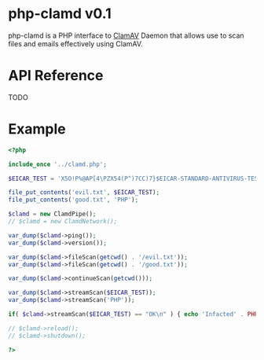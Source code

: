 php-clamd v0.1
==============

php-clamd is a PHP interface to [ClamAV](http://www.clamav.net/) Daemon that allows use to scan files and emails effectively using ClamAV.

API Reference
=============

TODO

Example
========

```PHP
<?php

include_once '../clamd.php';

$EICAR_TEST = 'X5O!P%@AP[4\PZX54(P^)7CC)7}$EICAR-STANDARD-ANTIVIRUS-TEST-FILE!$H+H*';

file_put_contents('evil.txt', $EICAR_TEST);
file_put_contents('good.txt', 'PHP');

$clamd = new ClamdPipe();
// $clamd = new ClamdNetwork();

var_dump($clamd->ping());
var_dump($clamd->version());

var_dump($clamd->fileScan(getcwd() . '/evil.txt'));
var_dump($clamd->fileScan(getcwd() . '/good.txt'));

var_dump($clamd->continueScan(getcwd()));

var_dump($clamd->streamScan($EICAR_TEST));
var_dump($clamd->streamScan('PHP'));

if( $clamd->streamScan($EICAR_TEST) == "OK\n" ) { echo 'Infacted' . PHP_EOL; }

// $clamd->reload();
// $clamd->shutdown();

?>
```
